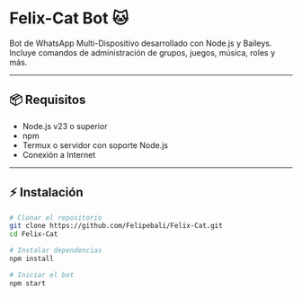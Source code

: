# Felix-Cat Bot 🐱

Bot de WhatsApp Multi-Dispositivo desarrollado con Node.js y Baileys.  
Incluye comandos de administración de grupos, juegos, música, roles y más.

---

## 📦 Requisitos

- Node.js v23 o superior
- npm
- Termux o servidor con soporte Node.js
- Conexión a Internet

---

## ⚡ Instalación

```bash
# Clonar el repositorio
git clone https://github.com/Felipebali/Felix-Cat.git
cd Felix-Cat

# Instalar dependencias
npm install

# Iniciar el bot
npm start
